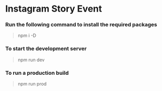 # Instagram Story Event


### Run the following command to install the required packages
> npm i -D

### To start the development server
> npm run dev

### To run a production build
> npm run prod
